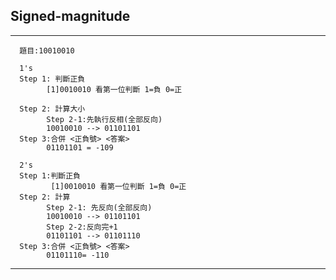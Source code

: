 ## Signed-magnitude
---

      題目:10010010

      1's
      Step 1: 判斷正負
            [1]0010010 看第一位判斷 1=負 0=正

      Step 2: 計算大小
            Step 2-1:先執行反相(全部反向)
            10010010 --> 01101101
      Step 3:合併 <正負號> <答案>
            01101101 = -109

      2's
      Step 1:判斷正負
             [1]0010010 看第一位判斷 1=負 0=正
      Step 2: 計算
            Step 2-1: 先反向(全部反向)
            10010010 --> 01101101
            Step 2-2:反向完+1
            01101101 --> 01101110
      Step 3:合併 <正負號> <答案>
            01101110= -110
      
---
